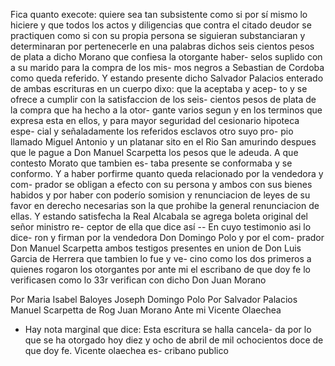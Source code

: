 Fica quanto execote: quiere sea tan subsistente como si por sí mismo lo hiciere y que todos los actos y diligencias que contra el citado deudor se practiquen como si con su propia persona se siguieran substanciaran y determinaran por pertenecerle en una palabras dichos seis cientos pesos de plata a dicho Morano que confiesa la otorgante haber- selos suplido con a su marido para la compra de los mis- mos negros a Sebastian de Cordoba como queda referido. Y estando presente dicho Salvador Palacios enterado de ambas escrituras en un cuerpo dixo: que la aceptaba y acep- to y se ofrece a cumplir con la satisfaccion de los seis- cientos pesos de plata de la compra que ha hecho a la otor- gante varios segun y en los terminos que expresa esta en ellos, y para mayor seguridad del cesionario hipoteca espe- cial y señaladamente los referidos esclavos otro suyo pro- pio llamado Miguel Antonio y un platanar sito en el Rio San amurindo despues que le pague a Don Manuel Scarpetta los pesos que le adeuda. A que contesto Morato que tambien es- taba presente se conformaba y se conformo. Y a haber porfirme quanto queda relacionado por la vendedora y com- prador se obligan a efecto con su persona y ambos con sus bienes habidos y por haber con poderío somision y renunciacion de leyes de su favor en derecho necesarias son la que prohibe la general renunciacion de ellas. Y estando satisfecha la Real Alcabala se agrega boleta original del señor ministro re- ceptor de ella que dice así -- En cuyo testimonio asi lo dice- ron y firman por la vendedora Don Domingo Polo y por el com- prador Don Manuel Scarpetta ambos testigos presentes en union de Don Luis Garcia de Herrera que tambien lo fue y ve- cino como los dos primeros a quienes rogaron los otorgantes por ante mi el escribano de que doy fe lo verificasen como lo 33r verifican con dicho Don Juan Morano

Por Maria Isabel Baloyes Joseph Domingo Polo
Por Salvador Palacios Manuel Scarpetta de Rog
Juan Morano Ante mi Vicente Olaechea

* Hay nota marginal que dice: Esta escritura se halla cancela- da por lo que se ha otorgado hoy diez y ocho de abril de mil ochocientos doce de que doy fe. Vicente olaechea es- cribano publico